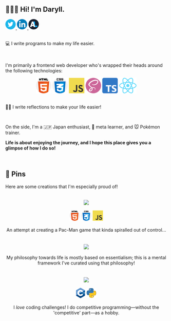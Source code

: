 ## 🙍🏻‍♂️ Hi! I'm Daryll.

<div align="start">
  <a href="https://twitter.com/daryll_ko" target="_blank" rel="noopener noreferrer">
    <img src="./images/twitter.webp" alt="Twitter" style="height: 2rem;">
  </a>
  <a href="https://www.linkedin.com/in/daryll-ko/" target="_blank" rel="noopener noreferrer">
    <img src="./images/linkedin.png" alt="LinkedIn" style="height: 2rem;">
  </a>
  <a href="https://anilist.co/user/daryll" target="_blank" rel="noopener noreferrer">
    <img src="./images/anilist.webp" alt="AniList" style="height: 2rem;">
  </a>
</div>

<br>

💻 I write programs to make my life easier.

<br>

I'm primarily a frontend web developer who's wrapped their heads around the following technologies:

<div align="center">
  <img src="./images/html.png" alt="HTML" style="height: 3rem;">
  <img src="./images/css.png" alt="CSS" style="height: 3rem;">
  <img src="./images/js.jpeg" alt="JavaScript" style="height: 3rem;">
  <img src="./images/sass.png" alt="Sass" style="height: 3rem;">
  <img src="./images/ts.png" alt="TypeScript" style="height: 3rem;">
  <img src="./images/react.png" alt="React" style="height: 3rem;">
</div>

<br>

✍🏻 I write reflections to make your life easier!

<br>

On the side, I'm a 🇯🇵 Japan enthusiast, 🧠 meta learner, and 🐭 Pokémon trainer.

**Life is about enjoying the journey, and I hope this place gives you a glimpse of how I do so!**

<br>

## 📌 Pins

Here are some creations that I'm especially proud of!

<div align="center">
  <br>
  <a href="https://github.com/daryll-ko/poke-man">
    <img align="center" src="https://github-readme-stats.vercel.app/api/pin/?username=daryll-ko&repo=poke-man&bg_color=0,650DD9,7B1DC9,9127BE,A42FB1,B536A2,C33C92,CF3F7B,DC4767,E94949,F45115&hide_border=true&text_color=DEFFCA&title_color=DEFFCA&icon_color=DEFFCA&border_radius=1em" />
  </a>
  <br>
  <br>
  <div align="center">
    <img src="./images/html.png" alt="HTML" style="height: 2rem;">
    <img src="./images/css.png" alt="CSS" style="height: 2rem;">
    <img src="./images/js.jpeg" alt="JavaScript" style="height: 2rem;">
  </div>
  <br>
  An attempt at creating a Pac-Man game that kinda spiralled out of control...
  <br>
  <br>
  <br>
  <a href="https://github.com/daryll-ko/style-guide">
    <img align="center" src="https://github-readme-stats.vercel.app/api/pin/?username=daryll-ko&repo=style-guide&bg_color=0,650DD9,7B1DC9,9127BE,A42FB1,B536A2,C33C92,CF3F7B,DC4767,E94949,F45115&hide_border=true&text_color=DEFFCA&title_color=DEFFCA&icon_color=DEFFCA&border_radius=1em" />
  </a>
  <br>
  <br>
  My philosophy towards life is mostly based on essentialism; this is a mental framework I've curated using that philosophy!
  <br>
  <br>
  <br>
  <a href="https://github.com/daryll-ko/rec-prog">
    <img align="center" src="https://github-readme-stats.vercel.app/api/pin/?username=daryll-ko&repo=rec-prog&bg_color=0,650DD9,7B1DC9,9127BE,A42FB1,B536A2,C33C92,CF3F7B,DC4767,E94949,F45115&hide_border=true&text_color=DEFFCA&title_color=DEFFCA&icon_color=DEFFCA&border_radius=1em" />
  </a>
  <br>
  <br>
  <div align="center">
    <img src="./images/c++.png" alt="C++" style="height: 2rem;">
    <img src="./images/python.webp" alt="Python" style="height: 2rem;">
  </div>
  <br>
  I <i>love</i> coding challenges! I do competitive programming—without the 'competitive' part—as a hobby.
</div>
